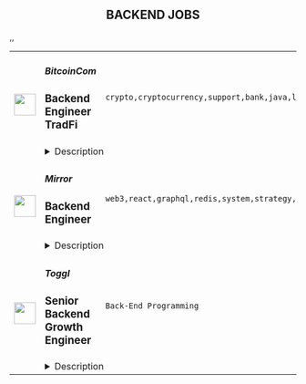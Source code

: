<div align="center"><h2>BACKEND JOBS</h2></div><table><tr>
                <td width="100" height="100" rowspan="2">
                    <img src="https://remoteok.com/assets/img/jobs/4c9d87305c54f175ce2a8b14962fd82f1677482150.peg" width="38px" height="auto">
                </td>
                <td width="300">
                    <h5>BitcoinCom</h5>
                    <h3>Backend Engineer TradFi</h3>
                </td>
                <td width="300">
                    <code>crypto,cryptocurrency,support,bank,java,lead,engineer,engineering,educational,backend</code>
                </td>
                <td width="200">
                <text>2 days ago</text>
                </td>
                <td width="100" rowspan="2">
                <a href="https://remoteOK.com/remote-jobs/remote-backend-engineer-tradfi-bitcoincom-200895" align="right" target="_blank">Apply</a>
                </td>
            </tr>
            <tr>
                <td colspan="3">
                <details><summary>Description</summary>
                <div class="styles--2BkR3">
<p>Bitcoin.com's mission is to create more 'economic freedom' in the world. By economic freedom we mean the ability for individuals to freely acquire and use personal resources however they choose. We assert that economic freedom is a fundamental human right and a vital component of human dignity, and we believe that it is foundational for peaceful and prosperous societies.</p>
<p>Our vision is to provide the next billion people with access to products that exemplify the ideals of Bitcoin. These ideals - which include peer-to-peer transactions, decentralization, censorship resistance, and permissionless-ness - support economic freedom.</p>
<p>Our approach is to develop and promote widely accessible products that support economic freedom. For example, our digital wallet - which has 29 million downloads - provides people with an easy-to-use, non-custodial method for buying, selling, storing, sending, receiving, and trading cryptocurrencies.</p>
<p>We are seeking a talented Java Backend Engineer who shares our vision.</p>
<p>Tradfi, or âTraditional Financeâ, is our way of introducing users to the exciting world of cryptocurrency. Leveraging our world renowned brand, you will guide users as they take the first step from their bank account to their first decentralized wallet. By creating exciting opportunities such as educational tools, rewards tokens, crypto card, shared wallets and much more, the TradFi team is at the heart of every users journey at [bitcoin.com](http://bitcoin.com). If youâre ready to onboard millions of users into the cryptocurrency ecosystem, tradfi is the fit for you.</p>
<p>The position will require the successful candidate to work inter-departmentally across Engineering and Product Management.</p>
<p><strong>Role:</strong></p>
<ol>
<li>Build features, infrastructure, architecture and applications for world-class cryptocurrency products and services</li>
<li>Able to lead and oversee coding at all levels of the stack including engineering design, setting and ensuring high standards and best practices</li>
<li>Build robust solutions that scale globally.</li>
<li>Able to work to tight deadlines</li>
<li>Expressive in a collaborative way when new features need to built fast, or older features need to be shut down</li>
<li>Communicates thoughts in a clear and concise way</li>
</ol>
<p><strong>Core </strong><strong>Competencies</strong></p>
<ol>
<li>3+ years of Java or other object oriented languages</li>
<li>Experience using common Java frameworks (Spring, RxJava)</li>
<li>Strong knowledge of object-oriented design</li>
<li>Communicates well in both written and verbal English</li>
</ol>
<p><strong>Nice To Have:</strong></p>
<ul>
<li>Knowledge of working with Cassandra</li>
<li>Worked with reactive frameworks</li>
<li>Experience working within an Agile framework</li>
</ul>
<p><strong>Benefits</strong></p>
<p>We are serious about what we do, but more importantly, we have a lot of fun doing it. Our work culture is modern, meaning we strive for work experiences based on transparency, productivity, trust, and passion. For all benefits include:</p>
<ul>
<li>Flexible work hours</li>
<li>Remote work</li>
<li>Health insurance reimbursement</li>
<li>Wellness program (gym, etc.)</li>
</ul>
</div><p><figure><iframe style="width:500px;height:281px;" src="//youtube.com/embed/" frameborder="0" allowfullscreen=""></iframe></figure></p><br/><br/>Please mention the word **EXCEPTIONAL** and tag RMy44Ni4yNTIuMTMw when applying to show you read the job post completely (#RMy44Ni4yNTIuMTMw). This is a beta feature to avoid spam applicants. Companies can search these words to find applicants that read this and see they're human.
                </details>
                </td>
            </tr>,<tr>
                <td width="100" height="100" rowspan="2">
                    <img src="https://remoteok.com/assets/img/jobs/fe20f22ef1b6c2f31bbb3825d67cc0121677309344.peg" width="38px" height="auto">
                </td>
                <td width="300">
                    <h5>Mirror</h5>
                    <h3>Backend Engineer</h3>
                </td>
                <td width="300">
                    <code>web3,react,graphql,redis,system,strategy,health,engineer,backend</code>
                </td>
                <td width="200">
                <text>4 days ago</text>
                </td>
                <td width="100" rowspan="2">
                <a href="https://remoteOK.com/remote-jobs/remote-backend-engineer-mirror-199867" align="right" target="_blank">Apply</a>
                </td>
            </tr>
            <tr>
                <td colspan="3">
                <details><summary>Description</summary>
                <p>At Mirror, our mission is to use web3 technology in order to reimagine the ways people publish, read and share writing online. We are a small, passionate team with a breadth of experience that has been building in web3 for years. Together, we aspire to build products that are beautiful and intuitive, without compromising on <span class="discussion-id-dfde74bb-5410-45f6-920d-cc78543321e8 notion-enable-hover">user sovereignty</span> or decentralization.</p>
<h3>The Company</h3>
<p>Mirror is a web3-native publishing platform that powers a new writing ecosystem. Writers on Mirror donât just publish, they build community and fund their writing by minting their work as Writing NFTs  â collectible, minted versions of posts on Mirror. Readers on Mirror donât just consume content, they collect it and discover new writers in each otherâs collections. All of this happens within a tightly integrated web3 product that is centered around an intuitive editor that allows writers to incorporate smart contract-based economic blocks.</p>
<p>We've raised close to $14 million from investors that include a16z Crypto, Union Square Ventures, and Variant.</p>
<h3>Responsibilities</h3>
<ul>
<li>Support product development by developing our backend API</li>
</ul>
<h3>Requirements</h3>
<ul>
<li>Experience building and maintaining a production system at scale</li>
<li>Comfortable with SQL databases</li>
<li>Experience designing performant and well-tested GraphQL APIs</li>
</ul>
<h3>Nice to have</h3>
<ul>
<li>Degree in computer science</li>
<li>Frontend experience (React, React Native)</li>
<li>Web3 experience</li>
<li>No-SQL and Redis experience</li>
<li>Experience with monitoring tools (Honeycomb, NewRelic, ElasticSearch, etc)</li>
</ul>
<h3><strong>Salary Range</strong></h3>
<ul>
<li>$140,000 - $210,000 (based on experience)</li>
</ul><div class="content-conclusion">
<h3>Mirror's Benefits</h3>
<p>Here are some of our benefits:</p>
<ul>
<li>Medical, dental, and vision insurance, with 80% of premiums paid by the company</li>
<li>$3,000 work-from-home/remote office setup stipend</li>
<li>$150/month home internet and cell phone reimbursement</li>
<li>Healthcare Flexible Spending Account or Health Savings Account</li>
<li>Dependent Care Flexible Spending Account</li>
<li>Short-term and long-term disability insurance, with premiums paid by the company</li>
<li>$50,000 life insurance and accidental death and dismemberment insurance, with premiums paid by company</li>
<li>401(k)</li>
<li>Flexible time off policy</li>
<li>Three monthsâ paid baby bonding leave</li>
<li>Remote-first teamwork with team and community members around the world</li>
<li>Team offsites for periodic in-person collaborative strategy sessions</li>
<li>Passionate, supportive team dedicated to learning and growing together in web3</li>
</ul>
</div><br/><br/>Please mention the word **COOPERATIVELY** and tag RMy44Ni4yNTIuMTMw when applying to show you read the job post completely (#RMy44Ni4yNTIuMTMw). This is a beta feature to avoid spam applicants. Companies can search these words to find applicants that read this and see they're human.
                </details>
                </td>
            </tr>,<tr>
                <td width="100" height="100" rowspan="2">
                    <img src="https://wwr-pro.s3.amazonaws.com/logos/0074/7274/logo.gif" width="38px" height="auto">
                </td>
                <td width="300">
                    <h5>Toggl</h5>
                    <h3> Senior Backend Growth Engineer</h3>
                </td>
                <td width="300">
                    <code>Back-End Programming</code>
                </td>
                <td width="200">
                <text>5 days ago</text>
                </td>
                <td width="100" rowspan="2">
                <a href="https://weworkremotely.com/remote-jobs/toggl-senior-backend-growth-engineer" align="right" target="_blank">Apply</a>
                </td>
            </tr>
            <tr>
                <td colspan="3">
                <details><summary>Description</summary>
                <img src="https://we-work-remotely.imgix.net/logos/0074/7274/logo.gif?ixlib=rails-4.0.0&w=50&h=50&dpr=2&fit=fill&auto=compress" />

<p>
  <strong>Headquarters:</strong> Tallin
    <br /><strong>URL:</strong> <a href="https://toggl.com/jobs/">https://toggl.com/jobs/</a>
</p>

<div>
<br>We are looking for an experienced Senior Backend Engineer to be a part of one of our cross-functional teams to help us shape the future of the time tracking industry and deliver real value to our customers with both new and improved features.<br><br>
</div><div>The salary for this position is <strong>€70,000</strong> annually.<br><br>
</div><div>You can work <strong>from anywhere in the world.<br></strong><br>
</div><div>
<strong><br>About the Team<br></strong><br>
</div><div>We are a global team of 100+ awesome people working from over 40 countries around the globe. We hire globally, you work locally—in the heart of London, a beach outside of São Paulo, or a quiet village near Florence, the choice is yours. Every few months we travel to meet up somewhere in the world and spend some quality time together. We place a huge amount of trust in our people, and we measure the outcomes rather than the work itself. <a href="https://toggl.com/culture/">Our values</a> fuel our results.<br><br>
</div><div>
<strong><br>The Role<br></strong><br>
</div><div>As a Senior Backend Growth Engineer, you will be taking ownership of Growth team product domain and work in close collaboration with owners and engineers of other key domains, while supporting your team with engineering knowledge. Majority of your work will be by supporting experiments (i.e. A/B testing pre-existing or new features).<br><br>
</div><div>Your main responsibilities will be:</div><ul>
<li>collaborate on the development and maintenance of some of our backend services including reports, payments, and operations tools that manage our product and logistics worldwide.</li>
<li>Closely collaborating with product managers and designers, on a day-to-day basis, on discovery and technical analysis level and supporting fellow engineers.</li>
<li>working with multiple cross-functional teams to understand problems and implement solutions.</li>
<li>designing, breaking down, and completing projects of a small to medium scope with high-level productivity.</li>
<li>leading projects with a small group of people, such as hosting weekly meetings, communicating with other partners and stakeholders.</li>
</ul><div>
<strong><br>About you<br></strong><br>
</div><div>We would love to hear from you if you are comfortable with technical, cross functional communication and strive to solve technical problems of high scope and complexity and have long-standing experience programming in Go.<br><br>
</div><div>In particular, we are looking for:</div><ul>
<li>Strong backend engineering experience in Go;</li>
<li>Significant professional experience with distributed systems, PostgreSQL and Google Cloud Infrastructure;</li>
<li>Experience with software engineering best practices (e.g. unit testing, code reviews, design documentation);</li>
<li>Experience with performance and optimisation problems, particularly at large scale, and a demonstrated ability to both diagnose and prevent these problems;</li>
<li>Ability to work cross-teams and improve cross-functional relationships which will facilitate ongoing projects;</li>
<li>Mentor and grow junior engineers;</li>
<li>Ability to give on-point and actionable feedback to peers;</li>
<li>Collaborate across the company to define, design, build and improve our product;</li>
<li>Experience in technical communication and the ability to communicate complex technical problems to non-technical stakeholders (like Sales, Marketing, Support, etc);</li>
<li>Ability to prioritize and manage multiple small-sized projects simultaneously, with a focus on delivering results in small (weekly) cycles.</li>
<li>Knowledge of experimental design methodologies, such as A/B testing, and ability to design and implement experiments to drive growth;</li>
<li>Proficiency in the English language, both written and verbal, is required for success in a remote and largely asynchronous work environment.</li>
</ul><div>Bonus points for:</div><ul>
<li>Having full-stack experience;</li>
<li>Understanding of customer behavior, needs, and motivations and ability to use this information to inform experiment design;</li>
<li>Ability to generate new and unique ideas for growth experiments and a willingness to take calculated risks;</li>
<li>Experience with best practices in Agile Software Development;</li>
<li>Eagerness to make contributions to improve the engineering team. For example, activities like interviewing, or mentoring;</li>
</ul><div><strong><br>Benefits</strong></div><ul>
<li>Freedom to choose when and how much you work - we only measure results</li>
<li>24 days of paid time off a year, plus your local holidays</li>
<li>In-person meetups for team-building (expenses covered)</li>
<li>4-6 weeks paid sabbatical (depending on the tenure)</li>
<li>Laptop budget up to €2,500 and it renews every 3 years</li>
<li>€2,000 budget to set up your home office, and additional €300 every year after 3 years of tenure</li>
<li>€250 per month for co-working space membership and/or internet service at home</li>
<li>€4,000 per year contribution to use for training, workshops, and conferences</li>
<li>€2,000 per year contribution for any equipment or services to improve and/or maintain your physical and mental health</li>
<li>Support for buying tools you need for doing your best work (even eyeglasses if you need a new pair)</li>
</ul>

<p><strong>To apply:</strong> <a href="https://weworkremotely.com/remote-jobs/toggl-senior-backend-growth-engineer">https://weworkremotely.com/remote-jobs/toggl-senior-backend-growth-engineer</a></p>

                </details>
                </td>
            </tr>,<tr>
                <td width="100" height="100" rowspan="2">
                    <img src="https://weworkremotely.com/assets/IsotypeV2-1ebe3dd57673f3e8d02b7490bc0faaef55d6a95d3a4aaf17298bd3ed503ae7fe.svg" width="38px" height="auto">
                </td>
                <td width="300">
                    <h5>Toggl</h5>
                    <h3> Senior Backend Engineer</h3>
                </td>
                <td width="300">
                    <code>Back-End Programming</code>
                </td>
                <td width="200">
                <text>5 days ago</text>
                </td>
                <td width="100" rowspan="2">
                <a href="https://weworkremotely.com/remote-jobs/toggl-senior-backend-engineer" align="right" target="_blank">Apply</a>
                </td>
            </tr>
            <tr>
                <td colspan="3">
                <details><summary>Description</summary>
                

<p>
  <strong>Headquarters:</strong> Tallin
    <br /><strong>URL:</strong> <a href="https://toggl.com/jobs/">https://toggl.com/jobs/</a>
</p>

<div>
<br>We are looking for an experienced Senior Backend Engineer to be a part of one of our cross-functional teams to help us shape the future of the time tracking industry and deliver real value to our customers with both new and improved features.<br><br>
</div><div>The salary for this position is <strong>€70,000</strong> annually.<br><br>
</div><div>You can work <strong>from anywhere in the world.<br></strong><br>
</div><div>
<strong><br>About the Team<br></strong><br>
</div><div>We are a global team of 100+ awesome people working from over 40 countries around the globe. We hire globally, you work locally—in the heart of London, a beach outside of São Paulo, or a quiet village near Florence, the choice is yours. Every few months we travel to meet up somewhere in the world and spend some quality time together. We place a huge amount of trust in our people, and we measure the outcomes rather than the work itself. <a href="https://toggl.com/culture/">Our values</a> fuel our results.<br><br>
</div><div>
<strong><br>The Role<br></strong><br>
</div><div>As a Senior Backend Engineer, you will be taking ownership of one or more domains of our product and will work closely with other Backend and Frontend engineers using cutting-edge open source frameworks to highly-available RESTful services and back-end systems.<br><br>
</div><div>The main technologies you will be working with are Go, PostgreSQL and Google Cloud Infrastructure. Even though you can work whenever you want on your tasks, <strong>our team meetings can happen between 11:00 to 15:00 UTC.</strong> You need to be willing and available to attend these meetings when they happen<br><br>
</div><div>Your main responsibilities will be:</div><ul>
<li>developing, scaling and maintaining some of our backend services including the API, reports and other infrastructure services that manage our product and logistics worldwide</li>
<li>working with multiple teams day to day to bring more value to Toggl’s users, covering customer-facing web and native applications and public APIs</li>
<li>designing, breaking down, and completing projects of a medium to large scope with high-level productivity</li>
<li>looking for technical problems of existing system/product without guidance and offering solutions</li>
<li>leading projects with a small group of people, such as hosting weekly meetings, communicating with other partners and stakeholders</li>
</ul><div><strong><br>About you</strong></div><div>We would love to hear from you if you strive to solve technical problems of high scope and complexity and have long-standing experience programming in Go.<br><br>
</div><div>In particular, we are looking for:</div><ul>
<li>Strong backend engineering experience in Go;</li>
<li>Significant professional experience with distributed systems, PostgreSQL, and Google Cloud Infrastructure;</li>
<li>Experience with software engineering best practices (e.g. unit testing, code reviews, design documentation);</li>
<li>Experience with performance and optimisation problems, particularly at large scale, and a demonstrated ability to both diagnose and prevent these problems;</li>
<li>Ability to work cross-teams and improve cross-functional relationships which will facilitate ongoing projects;</li>
<li>Eagerness to make contributions to improve the engineering team. For example, activities like interviewing, or mentoring;</li>
<li>Mentor and grow junior engineers;</li>
<li>Ability to give on-point and actionable feedback to peers;</li>
<li>Effective communication skills: regularly achieve consensus with peers and clear status updates;</li>
<li>Collaborate across the company to define, design, build and improve our product;</li>
<li>Proficiency in the English language, both written and verbal, is required for success in a remote and largely asynchronous work environment;</li>
</ul><div>
<br>Bonus points for:</div><ul>
<li>Having full-stack experience;</li>
<li>Experience with data warehouse and analytics systems</li>
<li>Experiences with Kubernetes at scale</li>
<li>Experience with system architecture at scale</li>
</ul><div><strong><br>Benefits</strong></div><ul>
<li>Freedom to choose when and how much you work - we only measure results</li>
<li>24 days of paid time off a year, plus your local holidays</li>
<li>In-person meetups for team-building (expenses covered)</li>
<li>4-6 weeks paid sabbatical (depending on the tenure)</li>
<li>Laptop budget up to €2,500 and it renews every 3 years</li>
<li>€2,000 budget to set up your home office, and additional €300 every year after 3 years of tenure</li>
<li>€250 per month for co-working space membership and/or internet service at home</li>
<li>€4,000 per year contribution to use for training, workshops, and conferences</li>
<li>€2,000 per year contribution for any equipment or services to improve and/or maintain your physical and mental health</li>
<li>Support for buying tools you need for doing your best work (even eyeglasses if you need a new pair)</li>
</ul>

<p><strong>To apply:</strong> <a href="https://weworkremotely.com/remote-jobs/toggl-senior-backend-engineer">https://weworkremotely.com/remote-jobs/toggl-senior-backend-engineer</a></p>

                </details>
                </td>
            </tr>,<tr>
                <td width="100" height="100" rowspan="2">
                    <img src="https://weworkremotely.com/assets/IsotypeV2-1ebe3dd57673f3e8d02b7490bc0faaef55d6a95d3a4aaf17298bd3ed503ae7fe.svg" width="38px" height="auto">
                </td>
                <td width="300">
                    <h5>Toggl</h5>
                    <h3> Backend Engineer</h3>
                </td>
                <td width="300">
                    <code>Back-End Programming</code>
                </td>
                <td width="200">
                <text>5 days ago</text>
                </td>
                <td width="100" rowspan="2">
                <a href="https://weworkremotely.com/remote-jobs/toggl-backend-engineer" align="right" target="_blank">Apply</a>
                </td>
            </tr>
            <tr>
                <td colspan="3">
                <details><summary>Description</summary>
                

<p>
  <strong>Headquarters:</strong> Tallinn, Estonia
    <br /><strong>URL:</strong> <a href="https://toggl.com/jobs/">https://toggl.com/jobs/</a>
</p>

<div>
<br><br>We are looking for a passionate and sharp Backend Engineer to be a part of one of our cross-functional product development teams to help us shape the future of the time tracking industry and deliver real value to our customers with both new and improved features.<br><br>
</div><div>
<br>Gross annual compensation range for the role is <strong>€63,000</strong> and we are committed to increasing salaries every year based on company and individual performance. In addition to that, we also have awesome benefits, which you can check out below.<br><br>
</div><div>
<br>You can work <strong>from anywhere in the world.<br></strong><br>
</div><div>
<strong><br>About the Team<br></strong><br>
</div><div>We are a global team of 100+ awesome people working from over 40 countries around the globe. We hire globally, you work locally—in the heart of London, a beach outside of São Paulo, or a quiet village near Florence, the choice is yours. Every few months we travel to meet up somewhere in the world and spend some quality time together. We place a huge amount of trust in our people, and we measure the outcomes rather than the work itself. <a href="https://toggl.com/culture/">Our values</a> fuel our results.<br><br>
</div><div>
<strong><br>The Role<br></strong><br>
</div><div>As a Backend Engineer, you will be taking ownership of one or more domains of our product and will work closely with other engineers and product designers in lean ways using cutting-edge technologies powering highly-available RESTful services and back-end systems.<br><br>
</div><div>The main technologies you will be working with are Go, PostgreSQL and Google Cloud Infrastructure.<br><br>
</div><div>Even though you can work whenever you want on your tasks, <strong>our team meetings can happen between 11:00 to 15:00 UTC.</strong> You need to be willing and available to attend these meetings when they happen.<br><br>
</div><div>Your main responsibilities will be:</div><ul>
<li>developing, scaling and maintaining some of our backend services including the API, reports and other infrastructure services that manage our product and logistics worldwide</li>
<li>working with multiple teams day to day to bring more value to Toggl’s users, covering customer-facing web and native applications and public APIs</li>
<li>completing small to medium features independently and in collaboration with frontend engineers</li>
<li>resolving most technical issues autonomously and designing well-organized code</li>
<li>driving assigned requests to improve the codebase, such as migrating it to modern frameworks and adding missing tests</li>
</ul><div>
<strong><br>About you<br></strong><br>
</div><div>We would love to hear from you if you are passionate about technology and you have some experience with programming in Go.<br><br>
</div><div>In particular, we are looking for:</div><ul>
<li>Strong backend engineering experience in any language</li>
<li>Passion for cross-discipline collaboration and problem-solving</li>
<li>Eagerness to learn new skills, and take ownership of your work</li>
</ul><div>Bonus points for:</div><ul>
<li>Experience with our main technologies: Go, PostgreSQL and Google Cloud Infrastructure</li>
<li>Experience with software engineering best practices (e.g. unit testing, code reviews, design documentation)</li>
<li>Experience with system architecture, particularly at scale</li>
<li>Experiences with Kubernetes</li>
</ul><div><strong><br>Benefits</strong></div><ul>
<li>Freedom to choose when and how much you work - we only measure results</li>
<li>24 days of paid time off a year, plus your local holidays</li>
<li>In-person meetups for team-building (expenses covered)</li>
<li>4-6 weeks paid sabbatical (depending on the tenure)</li>
<li>Laptop budget up to €2,500 and it renews every 3 years</li>
<li>€2,000 budget to set up your home office, and additional €300 every year after 3 years of tenure</li>
<li>€250 per month for co-working space membership and/or internet service at home</li>
<li>€4,000 per year contribution to use for training, workshops, and conferences</li>
<li>€2,000 per year contribution for any equipment or services to improve and/or maintain your physical and mental health</li>
<li>Support for buying tools you need for doing your best work (even eyeglasses if you need a new pair)</li>
</ul>

<p><strong>To apply:</strong> <a href="https://weworkremotely.com/remote-jobs/toggl-backend-engineer">https://weworkremotely.com/remote-jobs/toggl-backend-engineer</a></p>

                </details>
                </td>
            </tr></table>